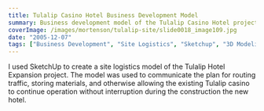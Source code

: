 ```yaml
---
title: Tulalip Casino Hotel Business Development Model
summary: Business development model of the Tulalip Casino Hotel project
coverImage: /images/mortenson/tulalip-site/slide0018_image109.jpg
date: "2005-12-07"
tags: ["Business Development", "Site Logistics", "Sketchup", "3D Modeling"]
---
```


I used SketchUp to create a site logistics model of the Tulalip Hotel Expansion project. The model was used to communicate the plan for routing traffic, storing materials, and otherwise allowing the existing Tulalip casino to continue operation without interruption during the construction the new hotel.
